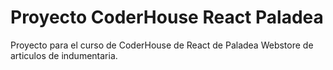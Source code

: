 # Proyecto CoderHouse React Paladea

Proyecto para el curso de CoderHouse de React de Paladea
Webstore de articulos de indumentaria.
